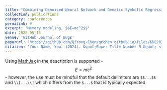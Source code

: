```yaml
---
title: "Combining Denoised Neural Network and Genetic Symbolic Regression for Memory Behavior Modeling via Dynamic Asynchronous Optimization, with math $$E=mc^2$$"
collection: publications
category: conferences
permalink: #
excerpt: 'Memory modeling, $$E=mc^2$$'
date: 2025-05-15
venue: 'GitHub Journal of Bugs'
paperurl: 'https://github.com/Qirong-Chen/qrchen.github.io/files/KDD2025.pdf'
citation: 'Your Name, You. (2024). &quot;Paper Title Number 3.&quot; <i>GitHub Journal of Bugs</i>. 1(3).'
---
```


Using [MathJax](https://www.mathjax.org/) in the description is supported - $$E=mc^2$$ - however, the use must be mindful that the default delimiters are `$$...$$` and `\\[...\\]` which differs from the `$...$` that is typically expected.

